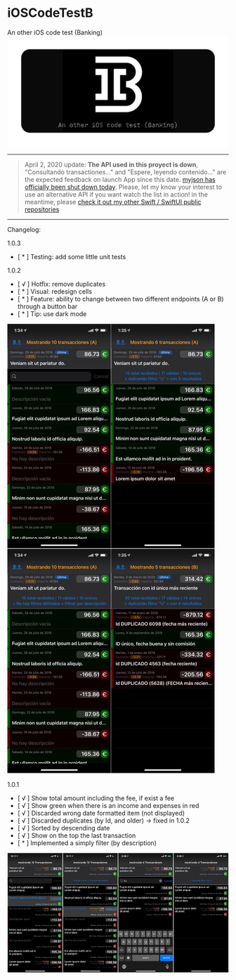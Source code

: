 # iOSCodeTestB
An other iOS code test (Banking)
![](readme-img/iOSCodeTestB-repository-graph.png)
___
> April 2, 2020 update: **The API used in this proyect is down**, "Consultando transactiones…" and "Espere, leyendo contenido…" are the expected feedback on launch App since this date. [myjson has officially been shut down today](https://twitter.com/lance_ramoth/status/1245515531710390272?s=20). Please, let my know your interest to use an alternative API if you want watch the list in action! in the meantime, please [check it out my other Swift / SwiftUI public repositories](https://github.com/ssuperw?tab=repositories)
___
Changelog:

1.0.3
- [ * ] Testing: add some little unit tests

1.0.2
 - [ √ ] Hotfix:  remove duplicates
 - [ * ] Visual:  redesign cells
 - [ * ] Feature: ability to change between two different endpoints (A or B) through a button bar
 - [ * ] Tip: use dark mode

![](readme-img/iOSCodeTestB-cap-102.JPG)


1.0.1
 - [ √ ] Show total amount including the fee, if exist a fee
 - [ √ ] Show green when there is an income and expenses in red
 - [ √ ] Discarded wrong date formatted item (not displayed)
 - [ √ ] Discarded duplicates (by Id, and older) -> fixed in 1.0.2
 - [ √ ] Sorted by descending date
 - [ √ ] Show on the top the last transaction
 - [ * ] Implemented a simply filter (by description)
 
 ![](readme-img/iOSCodeTestB-cap-101.jpg)
 
